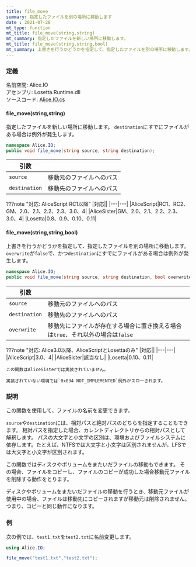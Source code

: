 ```yaml
---
title: file_move
summary: 指定したファイルを別の場所に移動します
date : 2021-07-28
mt_type: function
mt_title: file_move(string,string)
mt_summary: 指定したファイルを新しい場所に移動します。
mt_title: file_move(string,string,bool)
mt_summary: 上書きを行うかどうかを指定して、指定したファイルを別の場所に移動します。
---
```


### 定義
名前空間: Alice.IO<br/>
アセンブリ: Losetta.Runtime.dll<br/>
ソースコード: [Alice.IO.cs](https://github.com/WSOFT-Project/Losetta/blob/master/Losetta.Runtime/Alice.IO.cs)

#### file_move(string,string)

指定したファイルを新しい場所に移動します。
`destination`にすでにファイルがある場合は例外が発生します。

```cs title="AliceScript"
namespace Alice.IO;
public void file_move(string source, string destination);
```

|引数| |
|-|-|
|`source`|移動元のファイルへのパス|
|`destination`|移動先のファイルへのパス|

???note "対応: AliceScript RC1以降"
    |対応||
    |---|---|
    |AliceScript|RC1、RC2、GM、2.0、2.1、2.2、2.3、3.0、4|
    |AliceSister|GM、2.0、2.1、2.2、2.3、3.0、4|
    |Losetta|0.8、0.9、0.10、0.11|

#### file_move(string,string,bool)

上書きを行うかどうかを指定して、指定したファイルを別の場所に移動します。
`overwrite`が`false`で、かつ`destination`にすでにファイルがある場合は例外が発生します。

```cs title="AliceScript"
namespace Alice.IO;
public void file_move(string source, string destination, bool overwrite);
```

|引数| |
|-|-|
|`source`|移動元のファイルへのパス|
|`destination`|移動先のファイルへのパス|
|`overwrite`|移動先にファイルが存在する場合に置き換える場合は`true`、それ以外の場合は`false`|

???note "対応: Alice3.0以降、AliceScriptとLosettaのみ"
    |対応||
    |---|---|
    |AliceScript|3.0、4|
    |AliceSister|該当なし|
    |Losetta|0.10、0.11|

    この関数はAliceSisterでは実装されていません。

    実装されていない環境では`0x034 NOT_IMPLEMENTED`例外がスローされます。

### 説明
この関数を使用して、ファイルの名前を変更できます。

`source`や`destination`には、相対パスと絶対パスのどちらを指定することもできます。
相対パスを指定した場合、カレントディレクトリからの相対パスとして解釈します。
パスの大文字と小文字の区別は、環境およびファイルシステムに依存します。たとえば、NTFSでは大文字と小文字は区別されませんが、LFSでは大文字と小文字が区別されます。

この関数ではディスクやボリュームをまたいだファイルの移動もできます。
その場合、ファイルをコピーし、ファイルのコピーが成功した場合移動元ファイルを削除する動作をとります。

ディスクやボリュームをまたいだファイルの移動を行うとき、移動元ファイルが使用中の場合、ファイルは移動先にコピーされますが移動元は削除されません。つまり、コピーと同じ動作になります。


### 例
次の例では、`test1.txt`を`test2.txt`に名前変更します。

```cs title="AliceScript"
using Alice.IO;

file_move("test1.txt","test2.txt");
```